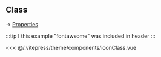 ## Class

&#8594; [Properties](../guide/properties#class)

:::tip
I this example "fontawsome" was included in header
:::

<<< @/.vitepress/theme/components/iconClass.vue

<iconClass/>